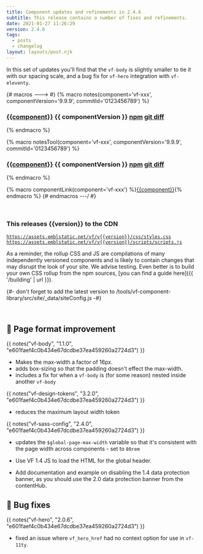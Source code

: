 ```yaml
---
title: Component updates and refinements in 2.4.6
subtitle: This release contains a number of fixes and refinements.
date: 2021-01-27 11:26:29
version: 2.4.6
tags:
  - posts
  - changelog
layout: layouts/post.njk
---
```


In this set of updates you'll find that the `vf-body` is slightly smaller to tie it with our spacing scale, and a bug fix for `vf-hero` integration with `vf-eleventy`.

{# macros ---> #}
{% macro notes(component='vf-xxx', componentVersion='9.9.9', commitId='0123456789') %}

### [{{component}}](https://latest.visual-framework.dev/components/{{component}}/) <span class="vf-badge">{{ componentVersion }}</span> <a href="https://www.npmjs.com/package/@visual-framework/{{component}}/v/{{componentVersion}}" class="vf-badge">npm</a> <a href="https://github.com/visual-framework/vf-core/commit/{{commitId}}" class="vf-badge">git diff</a>

{% endmacro %}

{% macro notesTool(component='vf-xxx', componentVersion='9.9.9', commitId='0123456789') %}
<!-- Tools don't have pages in the component library -->

### [{{component}}](https://github.com/visual-framework/vf-core/tree/develop/tools/{{component}}/) <span class="vf-badge">{{ componentVersion }}</span> <a href="https://www.npmjs.com/package/@visual-framework/{{component}}/v/{{componentVersion}}" class="vf-badge">npm</a> <a href="https://github.com/visual-framework/vf-core/commit/{{commitId}}" class="vf-badge">git diff</a>

{% endmacro %}


{% macro componentLink(component='vf-xxx') %}[{{component}}](https://latest.visual-framework.dev/components/{{component}}/){% endmacro %}
{# endmacros ---/ #}

<section class="vf-u-fullbleed vf-u-background-color-ui--grey--light"><br/>
<article class="vf-box vf-box-theme--primary vf-box--easy">
<h3 class="vf-box__heading">
This releases {{version}} to the CDN
</h3>
<div class="vf-box__text">

[`https://assets.emblstatic.net/vf/v{{version}}/css/styles.css`](https://assets.emblstatic.net/vf/v{{version}}/css/styles.css) <br/>
[`https://assets.emblstatic.net/vf/v{{version}}/scripts/scripts.js`](https://assets.emblstatic.net/vf/v{{version}}/scripts/scripts.js)

As a reminder, the rollup CSS and JS are compilations of many independently versioned components and is likely to contain changes that may disrupt the look of your site. We advise testing. Even better is to build your own CSS rollup from the npm sources, [you can find a guide here]({{ '/building' | url }}).

{#- don't forget to add the latest version to /tools/vf-component-library/src/site/_data/siteConfig.js -#}

</div>
</article><br/>
</section>

## 📄 Page format improvement

 {{ notes("vf-body", "1.1.0", "e601faef4c0b434e67dcdbe37ea459260a2724d3") }}


* Makes the max-width a factor of 16px.
* adds box-sizing so that the padding doesn't effect the max-width.
* includes a fix for when a `vf-body` is (for some reason) nested inside another `vf-body`

{{ notes("vf-design-tokens", "3.2.0", "e601faef4c0b434e67dcdbe37ea459260a2724d3") }}

 * reduces the maximum layout width token

{{ notes("vf-sass-config", "2.4.0", "e601faef4c0b434e67dcdbe37ea459260a2724d3") }}

* updates the `$global-page-max-width` variable so that it's consistent with the page width across components - set to `80rem`

* Use VF 1.4 JS to load the HTML for the global header.
* Add documentation and example on disabling the 1.4 data protection banner, as you should use the 2.0 data protection banner from the contentHub.

## 🐞 Bug fixes

{{ notes("vf-hero", "2.0.6", "e601faef4c0b434e67dcdbe37ea459260a2724d3") }}

* fixed an issue where `vf_hero_href` had no context option for use in `vf-11ty`.

